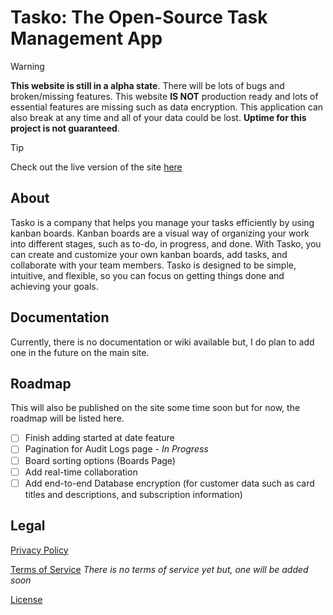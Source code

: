 # Tasko: The Open-Source Task Management App

> [!WARNING]
> **This website is still in a alpha state**. There will be lots of bugs and broken/missing features. This website **IS NOT** production ready and lots of essential features are missing such as data encryption. This application can also break at any time and all of your data could be lost. **Uptime for this project is not guaranteed**.

> [!TIP]
> Check out the live version of the site [here](https://tasko-omega.vercel.app/)

## About

Tasko is a company that helps you manage your tasks efficiently by using kanban boards. Kanban boards are a visual way of organizing your work into different stages, such as to-do, in progress, and done. With Tasko, you can create and customize your own kanban boards, add tasks, and collaborate with your team members. Tasko is designed to be simple, intuitive, and flexible, so you can focus on getting things done and achieving your goals.

## Documentation

Currently, there is no documentation or wiki available but, I do plan to add one in the future on the main site.

## Roadmap

This will also be published on the site some time soon but for now, the roadmap will be listed here.

- [ ] Finish adding started at date feature
- [ ] Pagination for Audit Logs page - *In Progress*
- [ ] Board sorting options (Boards Page)
- [ ] Add real-time collaboration
- [ ] Add end-to-end Database encryption (for customer data such as card titles and descriptions, and subscription information)

## Legal

[Privacy Policy](https://tasko-omega.vercel.app/privacy-policy)

[Terms of Service](https://tasko-omega.vercel.app/terms-of-service) _There is no terms of service yet but, one will be added soon_

[License](https://github.com/ahmadk953/tasko/blob/main/LICENCE)
